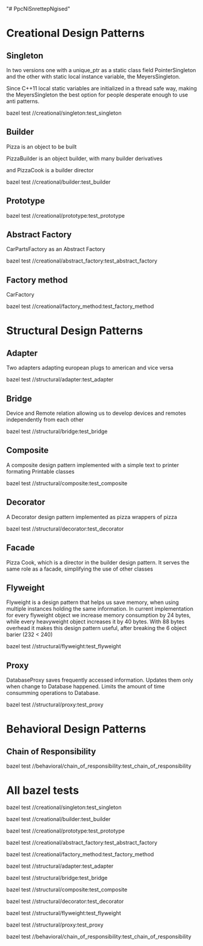 "# PpcNiSnrettepNgised" 

# Creational Design Patterns
## Singleton
In two versions one with a unique_ptr as a static class field PointerSingleton 
and the other with static local instance variable, the MeyersSingleton.

Since C++11 local static variables are initialized in a thread safe way, 
making the MeyersSingleton the best option for people desperate enough to use anti patterns.

bazel test //creational/singleton:test_singleton

## Builder
Pizza is an object to be built

PizzaBuilder is an object builder, with many builder derivatives

and PizzaCook is a builder director

bazel test //creational/builder:test_builder

## Prototype

bazel test //creational/prototype:test_prototype

## Abstract Factory
CarPartsFactory as an Abstract Factory

bazel test //creational/abstract_factory:test_abstract_factory

## Factory method
CarFactory

bazel test //creational/factory_method:test_factory_method

# Structural Design Patterns
## Adapter
Two adapters adapting european plugs to american and vice versa

bazel test //structural/adapter:test_adapter

## Bridge
Device and Remote relation allowing us to develop devices and remotes independently from each other

bazel test //structural/bridge:test_bridge

## Composite
A composite design pattern implemented with a simple text to printer formating Printable classes

bazel test //structural/composite:test_composite

## Decorator
A Decorator design pattern implemented as pizza wrappers of pizza

bazel test //structural/decorator:test_decorator

## Facade
Pizza Cook, which is a director in the builder design pattern.
It serves the same role as a facade, simplifying the use of other classes

## Flyweight
Flyweight is a design pattern that helps us save memory, when using multiple instances holding the same information.
In current implementation for every flyweight object we increase memory consumption by 24 bytes, while every heavyweight object increases it by 40 bytes.
With 88 bytes overhead it makes this design pattern useful, after breaking the 6 object barier (232 < 240)

bazel test //structural/flyweight:test_flyweight

## Proxy
DatabaseProxy saves frequently accessed information.
Updates them only when change to Database happened.
Limits the amount of time consumming operations to Database.

bazel test //structural/proxy:test_proxy

# Behavioral Design Patterns
## Chain of Responsibility

bazel test //behavioral/chain_of_responsibility:test_chain_of_responsibility

# All bazel tests
bazel test //creational/singleton:test_singleton

bazel test //creational/builder:test_builder

bazel test //creational/prototype:test_prototype

bazel test //creational/abstract_factory:test_abstract_factory

bazel test //creational/factory_method:test_factory_method

bazel test //structural/adapter:test_adapter

bazel test //structural/bridge:test_bridge

bazel test //structural/composite:test_composite

bazel test //structural/decorator:test_decorator

bazel test //structural/flyweight:test_flyweight

bazel test //structural/proxy:test_proxy

bazel test //behavioral/chain_of_responsibility:test_chain_of_responsibility
